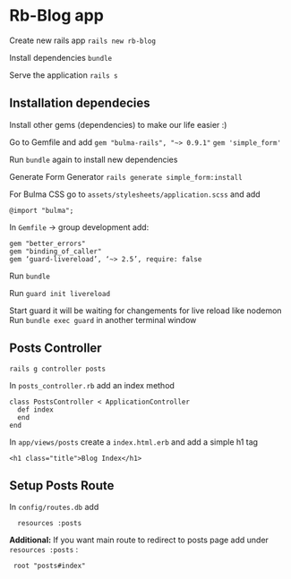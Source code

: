 # Rb-Blog app

Create new rails app
`rails new rb-blog`

Install dependencies
`bundle`

Serve the application
`rails s`

## Installation dependecies

Install other gems (dependencies) to make our life easier :)

Go to Gemfile and add
`gem "bulma-rails", "~> 0.9.1"`
`gem 'simple_form'`

Run `bundle` again to install new dependencies

Generate Form Generator
`rails generate simple_form:install`

For Bulma CSS go to `assets/stylesheets/application.scss` and add

`@import "bulma";`

In `Gemfile` -> group development add:

```
gem "better_errors"
gem "binding_of_caller"
gem ‘guard-livereload’, ‘~> 2.5’, require: false
```

Run `bundle`

Run `guard init livereload`

Start guard it will be waiting for changements for live reload like nodemon
Run `bundle exec guard` in another terminal window

## Posts Controller

`rails g controller posts`

In `posts_controller.rb` add an index method

```
class PostsController < ApplicationController
  def index
  end
end
```

In `app/views/posts` create a `index.html.erb` and add a simple h1 tag

```
<h1 class="title">Blog Index</h1>
```

## Setup Posts Route

In `config/routes.db` add

```
  resources :posts
```

<b>Additional:</b> If you want main route to redirect to posts page add under `resources :posts` :

```
 root "posts#index"
```
